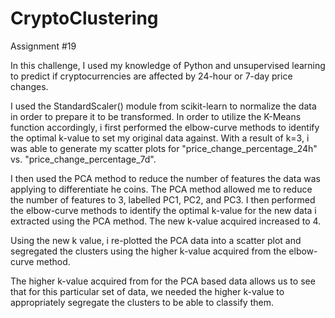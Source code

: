 # CryptoClustering
Assignment #19

In this challenge, I used my knowledge of Python and unsupervised learning to predict if cryptocurrencies are affected by 24-hour or 7-day price changes.

I used the StandardScaler() module from scikit-learn to normalize the data in order to prepare it to be transformed. In order to utilize the K-Means function accordingly, i first performed the elbow-curve methods to identify the optimal k-value to set my original data against. With a result of k=3, i was able to generate my scatter plots for "price_change_percentage_24h" vs. "price_change_percentage_7d".

I then used the PCA method to reduce the number of features the data was applying to differentiate he coins. The PCA method allowed me to reduce the number of features to 3, labelled PC1, PC2, and PC3. I then performed the elbow-curve methods to identify the optimal k-value for the new data i extracted using the PCA method. The new k-value acquired increased to 4.

Using the new k value, i re-plotted the PCA data into a scatter plot and segregated the clusters using the higher k-value acquired from the elbow-curve method. 

The higher k-value acquired from for the PCA based data allows us to see that for this particular set of data, we needed the higher k-value to appropriately segregate the clusters to be able to classify them.
